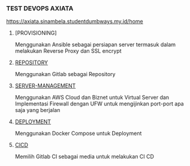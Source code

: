 ### TEST DEVOPS AXIATA

https://axiata.sinambela.studentdumbways.my.id/home

1. [PROVISIONING]

    Menggunakan Ansible sebagai persiapan server termasuk dalam melakukan Reverse Proxy dan SSL encrypt

2. [REPOSITORY](https://github.com/sinambela99/axiata-test/tree/main/2.%20REPOSITORY)

    Menggunakan Gitlab sebagai Repository

3. [SERVER-MANAGEMENT](https://github.com/sinambela99/axiata-test/tree/main/3.%20MANAGEMENT%20%20SERVER)

    Menggunakan AWS Cloud dan Biznet untuk Virtual Server dan Implementasi Firewall dengan UFW untuk mengijinkan port-port apa saja yang berjalan

4. [DEPLOYMENT](https://github.com/sinambela99/axiata-test/tree/main/4.%20DEPLOYMENT)

    Menggunakan Docker Compose untuk Deployment

5. [CICD](https://github.com/sinambela99/axiata-test/tree/main/5.%20CI%20CD)

    Memilih Gitlab CI sebagai media untuk melakukan CI CD
